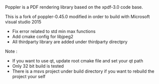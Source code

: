 Poppler is a PDF rendering library based on the xpdf-3.0 code base.


This is a fork of poppler-0.45.0 modified in order to build with Microsoft visual studio 2015

* Fix error related to std min max functions
* Add cmake config for libjpeg2
* All thirdparty library are added under thirdparty directpry 


Note : 
* If you want to use qt, update root cmake file and set your qt path
* Only 32 bit build is tested
* There is a msvs project under build directory if you want to rebuild the project your self